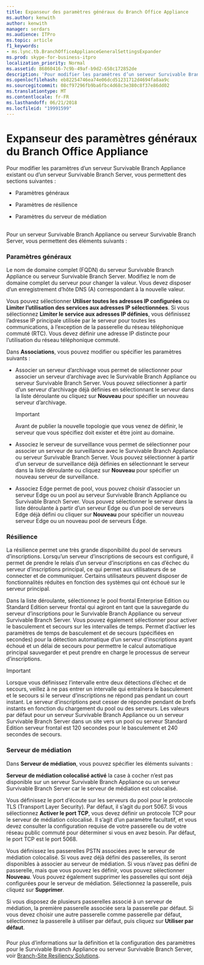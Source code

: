 ```yaml
---
title: Expanseur des paramètres généraux du Branch Office Appliance
ms.author: kenwith
author: kenwith
manager: serdars
ms.audience: ITPro
ms.topic: article
f1_keywords:
- ms.lync.tb.BranchOfficeApplianceGeneralSettingsExpander
ms.prod: skype-for-business-itpro
localization_priority: Normal
ms.assetid: 86860416-7c9b-49af-b9d2-658c172852de
description: 'Pour modifier les paramètres d’un serveur Survivable Branch Appliance existant ou d’un serveur Survivable Branch Server, vous permettent des sections suivantes :'
ms.openlocfilehash: eb82254746ea74e06dcd51231712d4694fa8aa9c
ms.sourcegitcommit: 08cf97296fb9ba6fbc4d68c3e380c8f37e86dd02
ms.translationtype: MT
ms.contentlocale: fr-FR
ms.lasthandoff: 06/21/2018
ms.locfileid: "19991599"
---
```

# <a name="branch-office-appliance-general-settings-expander"></a>Expanseur des paramètres généraux du Branch Office Appliance
 
Pour modifier les paramètres d’un serveur Survivable Branch Appliance existant ou d’un serveur Survivable Branch Server, vous permettent des sections suivantes :
  
- Paramètres généraux
    
- Paramètres de résilience
    
- Paramètres du serveur de médiation
    
## 

Pour un serveur Survivable Branch Appliance ou serveur Survivable Branch Server, vous permettent des éléments suivants :
  
### <a name="general-settings"></a>Paramètres généraux

Le nom de domaine complet (FQDN) du serveur Survivable Branch Appliance ou serveur Survivable Branch Server. Modifiez le nom de domaine complet du serveur pour changer la valeur. Vous devez disposer d’un enregistrement d’hôte DNS (A) correspondant à la nouvelle valeur.
  
Vous pouvez sélectionner **Utiliser toutes les adresses IP configurées** ou **Limiter l’utilisation des services aux adresses IP sélectionnées**. Si vous sélectionnez **Limiter le service aux adresses IP définies**, vous définissez l’adresse IP principale utilisée par le serveur pour toutes les communications, à l’exception de la passerelle du réseau téléphonique commuté (RTC). Vous devez définir une adresse IP distincte pour l’utilisation du réseau téléphonique commuté.
  
Dans **Associations**, vous pouvez modifier ou spécifier les paramètres suivants :
  
- Associer un serveur d’archivage vous permet de sélectionner pour associer un serveur d’archivage avec le Survivable Branch Appliance ou serveur Survivable Branch Server. Vous pouvez sélectionner à partir d’un serveur d’archivage déjà définies en sélectionnant le serveur dans la liste déroulante ou cliquez sur **Nouveau** pour spécifier un nouveau serveur d’archivage.
    
    > [!IMPORTANT]
    > Avant de publier la nouvelle topologie que vous venez de définir, le serveur que vous spécifiez doit exister et être joint au domaine. 
  
- Associez le serveur de surveillance vous permet de sélectionner pour associer un serveur de surveillance avec le Survivable Branch Appliance ou serveur Survivable Branch Server. Vous pouvez sélectionner à partir d’un serveur de surveillance déjà définies en sélectionnant le serveur dans la liste déroulante ou cliquez sur **Nouveau** pour spécifier un nouveau serveur de surveillance.
    
- Associez Edge permet de pool, vous pouvez choisir d’associer un serveur Edge ou un pool au serveur Survivable Branch Appliance ou Survivable Branch Server. Vous pouvez sélectionner le serveur dans la liste déroulante à partir d’un serveur Edge ou d’un pool de serveurs Edge déjà défini ou cliquer sur **Nouveau** pour spécifier un nouveau serveur Edge ou un nouveau pool de serveurs Edge.
    
### <a name="resiliency"></a>Résilience

La résilience permet une très grande disponibilité du pool de serveurs d’inscriptions. Lorsqu’un serveur d’inscriptions de secours est configuré, il permet de prendre le relais d’un serveur d’inscriptions en cas d’échec du serveur d’inscriptions principal, ce qui permet aux utilisateurs de se connecter et de communiquer. Certains utilisateurs peuvent disposer de fonctionnalités réduites en fonction des systèmes qui ont échoué sur le serveur principal.
  
Dans la liste déroulante, sélectionnez le pool frontal Enterprise Edition ou Standard Edition serveur frontal qui agiront en tant que la sauvegarde du serveur d’inscriptions pour le Survivable Branch Appliance ou serveur Survivable Branch Server. Vous pouvez également sélectionner pour activer le basculement et secours sur les intervalles de temps. Permet d’activer les paramètres de temps de basculement et de secours (spécifiées en secondes) pour la détection automatique d’un serveur d’inscriptions ayant échoué et un délai de secours pour permettre le calcul automatique principal sauvegarder et peut prendre en charge le processus de serveur d’inscriptions.
  
> [!IMPORTANT]
> Lorsque vous définissez l’intervalle entre deux détections d’échec et de secours, veillez à ne pas entrer un intervalle qui entraînera le basculement et le secours si le serveur d’inscriptions ne répond pas pendant un court instant. Le serveur d’inscriptions peut cesser de répondre pendant de brefs instants en fonction du chargement du pool ou des serveurs. Les valeurs par défaut pour un serveur Survivable Branch Appliance ou un serveur Survivable Branch Server dans un site vers un pool ou serveur Standard Edition serveur frontal est 120 secondes pour le basculement et 240 secondes de secours. 
  
### <a name="mediation-server"></a>Serveur de médiation

Dans **Serveur de médiation**, vous pouvez spécifier les éléments suivants :
  
**Serveur de médiation colocalisé activé** la case à cocher n’est pas disponible sur un serveur Survivable Branch Appliance ou un serveur Survivable Branch Server car le serveur de médiation est colocalisé.
  
Vous définissez le port d’écoute sur les serveurs du pool pour le protocole TLS (Transport Layer Security). Par défaut, il s’agit du port 5067. Si vous sélectionnez **Activer le port TCP**, vous devez définir un protocole TCP pour le serveur de médiation colocalisé. Il s’agit d’un paramètre facultatif, et vous devez consulter la configuration requise de votre passerelle ou de votre réseau public commuté pour déterminer si vous en avez besoin. Par défaut, le port TCP est le port 5068.
  
Vous définissez les passerelles PSTN associées avec le serveur de médiation colocalisé. Si vous avez déjà défini des passerelles, ils seront disponibles à associer au serveur de médiation. Si vous n’avez pas défini de passerelle, mais que vous pouvez les définir, vous pouvez sélectionner **Nouveau**. Vous pouvez également supprimer les passerelles qui sont déjà configurées pour le serveur de médiation. Sélectionnez la passerelle, puis cliquez sur **Supprimer**.
  
Si vous disposez de plusieurs passerelles associé à un serveur de médiation, la première passerelle associée sera la passerelle par défaut. Si vous devez choisir une autre passerelle comme passerelle par défaut, sélectionnez la passerelle à utiliser par défaut, puis cliquez sur **Utiliser par défaut**.
  
### 

Pour plus d’informations sur la définition et la configuration des paramètres pour le Survivable Branch Appliance ou serveur Survivable Branch Server, voir [Branch-Site Resiliency Solutions](http://technet.microsoft.com/library/1700f99b-709c-4e47-88eb-c0a5490e26e2.aspx).
  

